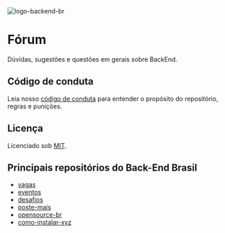<img src="https://avatars3.githubusercontent.com/u/30732658?v=4&s=200.jpg" alt="logo-backend-br">

# Fórum

Dúvidas, sugestões e questões em gerais sobre BackEnd.

## Código de conduta

Leia nosso [código de conduta](/CODE_OF_CONDUCT) para entender o propósito do repositório, regras e punições.

## Licença

Licenciado sob [MIT](/LICENSE).

## Principais repositórios do Back-End Brasil

- [vagas](https://github.com/backend-br/vagas)
- [eventos](https://github.com/backend-br/eventos)
- [desafios](https://github.com/backend-br/desafios)
- [poste-mais](https://github.com/backend-br/poste-mais)
- [opensource-br](https://github.com/backend-br/opensource-br)
- [como-instalar-xyz](https://github.com/backend-br/como-instalar-xyz)

